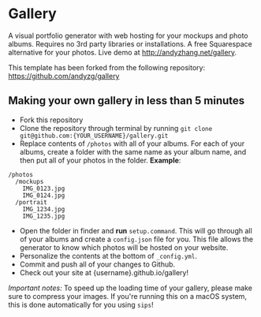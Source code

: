# Gallery
A visual portfolio generator with web hosting for your mockups and photo albums. Requires no 3rd party libraries or installations. A free Squarespace alternative for your photos. Live demo at http://andyzhang.net/gallery.

This template has been forked from the following repository: https://github.com/andyzg/gallery

## Making your own gallery in less than 5 minutes
- Fork this repository
- Clone the repository through terminal by running
`git clone git@github.com:{YOUR_USERNAME}/gallery.git`
- Replace contents of `/photos` with all of your albums. For each of your albums, create a folder with the same name as your album name, and then put all of your photos in the folder. 
**Example**:
```
/photos
  /mockups
    IMG_0123.jpg
    IMG_0124.jpg
  /portrait
    IMG_1234.jpg
    IMG_1235.jpg
```

- Open the folder in finder and **run** `setup.command`. This will go through all of your albums and create a `config.json` file for you. This file allows the generator to know which photos will be hosted on your website.
- Personalize the contents at the bottom of `_config.yml`.
- Commit and push all of your changes to Github.
- Check out your site at {username}.github.io/gallery!

*Important notes:* To speed up the loading time of your gallery, please make sure to compress your images. If you're running this on a macOS system, this is done automatically for you using `sips`!